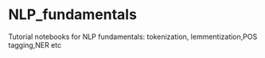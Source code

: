 # NLP_fundamentals
Tutorial notebooks for NLP fundamentals: tokenization, lemmentization,POS tagging,NER etc
